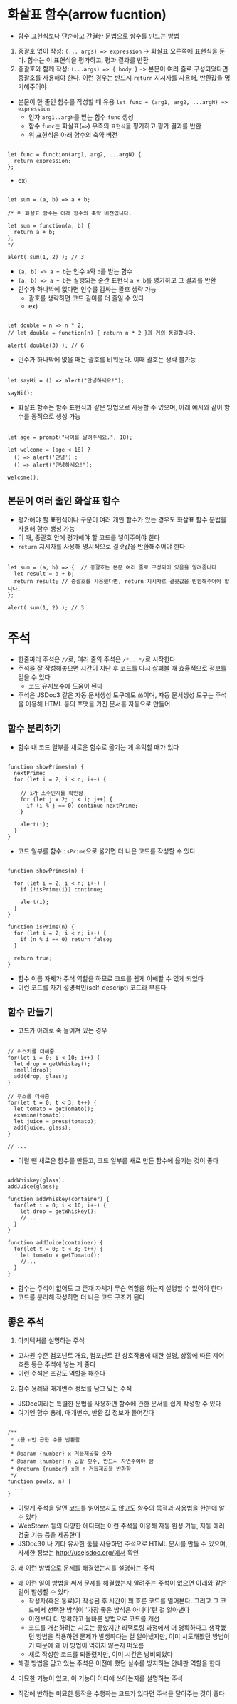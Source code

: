 # 화살표 함수(arrow fucntion)
- 함수 표현식보다 단순하고 간결한 문법으로 함수를 만드는 방법
1. 중괄호 없이 작성: `(... args) => expression` -> 화살표 오른쪽에 표현식을 둔다. 함수는 이 표현식을 평가하고, 평과 결과를 반환
2. 중괄호와 함께 작성: `(...args) => { body }` -> 본문이 여러 줄로 구성되었다면 중괄호를 사용해야 한다. 이런 경우는 반드시 `return` 지시자를 사용해, 반환값을 명기해주어야 
- 본문이 한 줄인 함수를 작성할 때 유용
`let func = (arg1, arg2, ...argN) => expression`
  - 인자 `arg1..argN`를 받는 함수 `func` 생성
  - 함수 `func`는 화살표(`=>`) 우측의 `표현식`을 평가하고 평가 결과를 반환
  - 위 표현식은 아래 함수의 축약 버전
<pre><code>
let func = function(arg1, arg2, ...argN) {
  return expression;
};
</code></pre>
- ex)
<pre><code>
let sum = (a, b) => a + b;

/* 위 화살표 함수는 아래 함수의 축약 버전입니다.

let sum = function(a, b) {
  return a + b;
};
*/

alert( sum(1, 2) ); // 3
</code></pre>
- `(a, b) => a + b`는 인수 `a`와 `b`를 받는 함수
- `(a, b) => a + b`는 실행되는 순간 표현식 `a + b`를 평가하고 그 결과를 반환
- 인수가 하나밖에 없다면 인수를 감싸는 괄호 생략 가능
  - 괄호를 생략하면 코드 길이를 더 줄일 수 있다
  - ex)
<pre><code>
let double = n => n * 2;
// let double = function(n) { return n * 2 }과 거의 동일합니다.

alert( double(3) ); // 6
</code></pre>
- 인수가 하나밖에 없을 때는 괄호를 비워둔다. 이때 괄호는 생략 불가능
<pre><code>
let sayHi = () => alert("안녕하세요!");

sayHi();
</code></pre>
- 화살표 함수는 함수 표현식과 같은 방법으로 사용할 수 있으며, 아래 예시와 같이 함수를 동적으로 생성 가능
<pre><code>
let age = prompt("나이를 알려주세요.", 18);

let welcome = (age < 18) ?
  () => alert('안녕') :
  () => alert("안녕하세요!");

welcome();
</pre></code>

## 본문이 여러 줄인 화살표 함수
- 평가해야 할 표현식이나 구문이 여러 개인 함수가 있는 경우도 화살표 함수 문법을 사용해 함수 생성 가능
- 이 때, 중괄호 안에 평가해야 할 코드를 넣어주어야 한다
- `return` 지시자를 사용해 명시적으로 결괏값을 반환해주어야 한다
<pre><code>
let sum = (a, b) => {  // 중괄호는 본문 여러 줄로 구성되어 있음을 알려줍니다.
  let result = a + b;
  return result; // 중괄호를 사용했다면, return 지시자로 결괏값을 반환해주어야 합니다.
};

alert( sum(1, 2) ); // 3
</code></pre>



# 주석
- 한줄짜리 주석은 `//`로, 여러 줄의 주석은 `/*...*/`로 시작한다
- 주석을 잘 작성해놓으면 시간이 지난 후 코드를 다시 살펴볼 때 효율적으로 정보를 얻을 수 있다
  - 코드 유지보수에 도움이 된다
- 주석은 JSDoc3 같은 자동 문서생성 도구에도 쓰이며, 자동 문서생성 도구는 주석을 이용해 HTML 등의 포맷을 가진 문서를 자동으로 만들어

## 함수 분리하기
- 함수 내 코드 일부를 새로운 함수로 옮기는 게 유익할 때가 있다
<pre><code>
function showPrimes(n) {
  nextPrime:
  for (let i = 2; i < n; i++) {

    // i가 소수인지를 확인함
    for (let j = 2; j < i; j++) {
      if (i % j == 0) continue nextPrime;
    }

    alert(i);
  }
}
</code></pre>
- 코드 일부를 함수 `isPrime`으로 옮기면 더 나은 코드를 작성할 수 있다
<pre><code>
function showPrimes(n) {

  for (let i = 2; i < n; i++) {
    if (!isPrime(i)) continue;

    alert(i);
  }
}

function isPrime(n) {
  for (let i = 2; i < n; i++) {
    if (n % i == 0) return false;
  }

  return true;
}
</code></pre>
- 함수 이름 자체가 주석 역할을 하므로 코드를 쉽게 이해할 수 있게 되었다
- 이런 코드를 자기 설명적인(self-descript) 코드라 부른다

## 함수 만들기
- 코드가 아래로 죽 늘어져 있는 경우
<pre><code>
// 위스키를 더해줌
for(let i = 0; i < 10; i++) {
  let drop = getWhiskey();
  smell(drop);
  add(drop, glass);
}

// 주스를 더해줌
for(let t = 0; t < 3; t++) {
  let tomato = getTomato();
  examine(tomato);
  let juice = press(tomato);
  add(juice, glass);
}

// ...
</code></pre>

- 이럴 땐 새로운 함수를 만들고, 코드 일부를 새로 만든 함수에 옮기는 것이 좋다
<pre><code>
addWhiskey(glass);
addJuice(glass);

function addWhiskey(container) {
  for(let i = 0; i < 10; i++) {
    let drop = getWhiskey();
    //...
  }
}

function addJuice(container) {
  for(let t = 0; t < 3; t++) {
    let tomato = getTomato();
    //...
  }
}
</code></pre>

- 함수는 주석이 없어도 그 존재 자체가 무슨 역할을 하는지 설명할 수 있어야 한다
- 코드를 분리해 작성하면 더 나은 코드 구조가 된다

## 좋은 주석
1. 아키텍처를 설명하는 주석
- 고차원 수준 컴포넌트 개요, 컴포넌트 간 상호작용에 대한 설명, 상황에 따른 제어 흐름 등은 주석에 넣는 게 좋다
- 이런 주석은 조감도 역할을 해준다
2. 함수 용례와 매개변수 정보를 담고 있는 주석
- JSDoc이라는 특별한 문법을 사용하면 함수에 관한 문서를 쉽게 작성할 수 있다
- 여기엔 함수 용례, 매개변수, 반환 값 정보가 들어간다
<pre><code>
/**
 * x를 n번 곱한 수를 반환함
 *
 * @param {number} x 거듭제곱할 숫자
 * @param {number} n 곱할 횟수, 반드시 자연수여야 함
 * @return {number} x의 n 거듭제곱을 반환함
 */
function pow(x, n) {
  ...
}
</code></pre>
- 이렇게 주석을 달면 코드를 읽어보지도 않고도 함수의 목적과 사용법을 한눈에 알 수 있다
- WebStorm 등의 다양한 에디터는 이런 주석을 이용해 자동 완성 기능, 자동 에러 검출 기능 등을 제공한다
- JSDoc3이나 기타 유사한 툴을 사용하면 주석으로 HTML 문서를 만들 수 있으며, 자세한 정보는 http://usejsdoc.org/에서 확인
3. 왜 이런 방법으로 문제를 해결했는지를 설명하는 주석
- 왜 이런 일이 방법을 써서 문제를 해결했는지 알려주는 주석이 없으면 아래와 같은 일이 발생할 수 있다
  - 작성자(혹은 동료)가 작성된 후 시간이 꽤 흐른 코드를 열어본다. 그리고 그 코드에서 선택한 방식이 '가장 좋은 방식은 아니다'란 걸 알아낸다
  - 이전보다 더 명확하고 올바른 방법으로 코드를 개선
  - 코드를 개선하려는 시도는 좋았지만 리팩토링 과정에서 더 명확하다고 생각했던 방법을 적용하면 문제가 발생하다는 걸 알아냈지만, 이미 시도해봤던 방법이기 때문에 왜 이 방법이 먹히지 않는지 떠오름
  - 새로 작성한 코드를 되돌렸지만, 이미 시간은 낭비되었다
- 해결 방법을 담고 있는 주석은 이전에 했던 실수를 방지하는 안내판 역할을 한다
4. 미묘한 기능이 있고, 이 기능이 어디에 쓰이는지를 설명하는 주석
- 직감에 반하는 미묘한 동작을 수행하는 코드가 있다면 주석을 달아주는 것이 좋다

